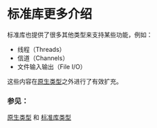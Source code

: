 # 标准库更多介绍

标准库也提供了很多其他类型来支持某些功能，例如：

* 线程（Threads）
* 信道（Channels）
* 文件输入输出（File I/O）

这些内容在[原生类型][primitives]之外进行了有效扩充。

### 参见：

[原生类型][primitives] 和 [标准库类型][std]

[primitives]: primitives.md
[std]: https://rustwiki.org/zh-CN/std/
